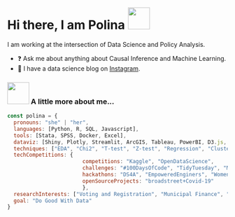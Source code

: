 # Hi there, I am Polina <img src="https://media.giphy.com/media/mGcNjsfWAjY5AEZNw6/giphy.gif" width="50"></h2>
<!--
**PolinaPolskaia/PolinaPolskaia** is a ✨ _special_ ✨ repository because its `README.md` (this file) appears on your GitHub profile.

Here are some ideas to get you started:

- 🔭 I’m currently working on ...
- 🌱 I’m currently learning ...
- 👯 I’m looking to collaborate on ...
- 🤔 I’m looking for help with ...
- 💬 Ask me about ...
- 📫 How to reach me: ...
- 😄 Pronouns: ...
- ⚡ Fun fact: ...
-->
I am working at the intersection of Data Science and Policy Analysis.

- ❓ Ask me about anything about Causal Inference and Machine Learning.
- 💟 I have a data science blog on [Instagram](https://www.instagram.com/polinacsv/).


### <img src="https://media.giphy.com/media/VgCDAzcKvsR6OM0uWg/giphy.gif" width="50"> A little more about me...  

```javascript
const polina = {
  pronouns: "she" | "her",
  languages: [Python, R, SQL, Javascript],
  tools: [Stata, SPSS, Docker, Excel],
  dataviz: [Shiny, Plotly, Streamlit, ArcGIS, Tableau, PowerBI, D3.js, Datawrapper],
  techniques: ["EDA", "Chi2", "T-test", "Z-test", "Regression", "Clustering", "Classification"],
  techCompetitions: {
                        competitions: "Kaggle", "OpenDataScience",
                        challenges: "#100DaysOfCode", "TidyTuesday", "MakeoverMonday", "30DayMapChallenge",
                        hackathons: "DS4A", "EmpoweredEnginers", "Women+DataHackathon",
                        openSourceProjects: "broadstreet+Covid-19"
                        },
  researchInterests: ["Voting and Registration", "Municipal Finance", "Sustainable Development", "Poverty", "Immigration"],
  goal: "Do Good With Data"
}
```




